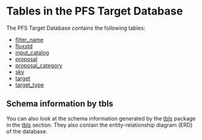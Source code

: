 # Tables in the PFS Target Database

The PFS Target Database contains the following tables:

- [filter_name](filter_name.md)
- [fluxstd](fluxstd.md)
- [input_catalog](input_catalog.md)
- [proposal](proposal.md)
- [proposal_category](proposal_category.md)
- [sky](sky.md)
- [target](target.md)
- [target_type](target_type.md)

## Schema information by tbls

You can also look at the schema information generated
by the [tbls](https://github.com/k1LoW/tbls) package in the [tbls](../tbls/) section.
They also contain the entity-relationship diagram (ERD) of the database.
